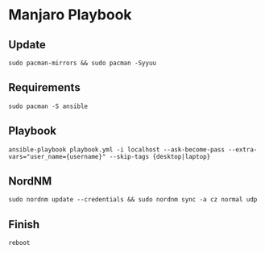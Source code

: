 # Manjaro Playbook

## Update
```
sudo pacman-mirrors && sudo pacman -Syyuu
```

## Requirements
```
sudo pacman -S ansible
```

## Playbook
```
ansible-playbook playbook.yml -i localhost --ask-become-pass --extra-vars="user_name={username}" --skip-tags {desktop|laptop}
```

## NordNM
```
sudo nordnm update --credentials && sudo nordnm sync -a cz normal udp
```

## Finish
```
reboot
```
